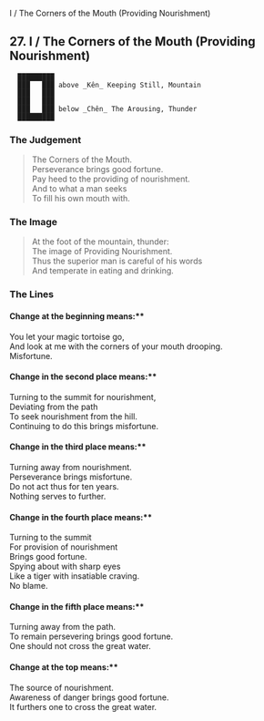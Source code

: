 I / The Corners of the Mouth (Providing Nourishment)
## 27. I / The Corners of the Mouth (Providing Nourishment)
      █████████
      ███   ███ above _Kên_ Keeping Still, Mountain  
      ███   ███
      ███   ███
      ███   ███ below _Chên_ The Arousing, Thunder  
      █████████
### The Judgement
> The Corners of the Mouth.  
 Perseverance brings good fortune.  
 Pay heed to the providing of nourishment.  
 And to what a man seeks  
 To fill his own mouth with.
### The Image
> At the foot of the mountain, thunder:  
 The image of Providing Nourishment.  
 Thus the superior man is careful of his words  
 And temperate in eating and drinking.
### The Lines

#### Change at the beginning means:**  
 You let your magic tortoise go,  
 And look at me with the corners of your mouth drooping.  
 Misfortune.
#### Change in the second place means:**  
 Turning to the summit for nourishment,  
 Deviating from the path  
 To seek nourishment from the hill.  
 Continuing to do this brings misfortune.
#### Change in the third place means:**  
 Turning away from nourishment.  
 Perseverance brings misfortune.  
 Do not act thus for ten years.  
 Nothing serves to further.
#### Change in the fourth place means:**  
 Turning to the summit  
 For provision of nourishment  
 Brings good fortune.  
 Spying about with sharp eyes  
 Like a tiger with insatiable craving.  
 No blame.
#### Change in the fifth place means:**  
 Turning away from the path.  
 To remain persevering brings good fortune.  
 One should not cross the great water.
#### Change at the top means:**  
 The source of nourishment.  
 Awareness of danger brings good fortune.  
 It furthers one to cross the great water.



